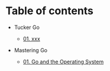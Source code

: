 # Table of contents

- Tucker Go
  - [01. xxx](./tuckerGo/Lecture01/README.md)

- Mastering Go
  - [01. Go and the Operating System](./masteringGo/Lecture01/README.md)